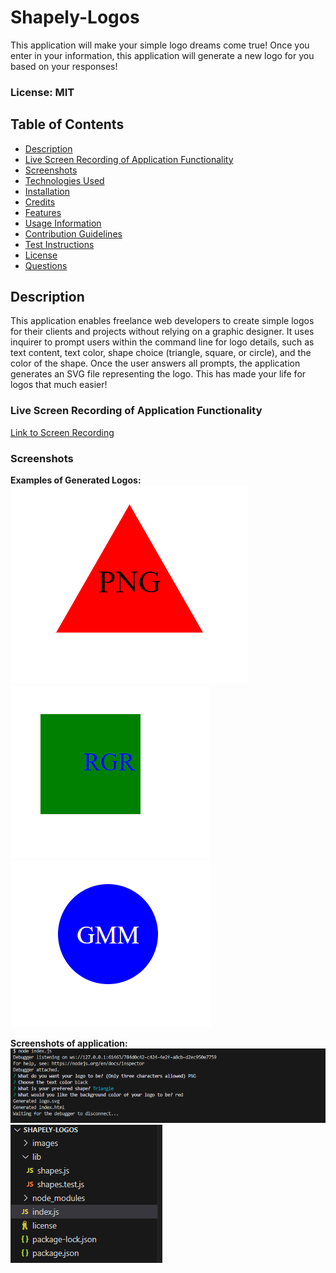 # Shapely-Logos
This application will make your simple logo dreams come true! Once you enter in your information, this application will generate a new logo for you based on your responses!

### License: MIT

## Table of Contents
- [Description](#description)
- [Live Screen Recording of Application Functionality](#live-screen-recording-of-application-functionality)
- [Screenshots](#screenshots)
- [Technologies Used](#technologies-used)
- [Installation](#installation)
- [Credits](#credits)
- [Features](#features)
- [Usage Information](#usage-information)
- [Contribution Guidelines](#contribution-guidelines)
- [Test Instructions](#test-instructions)
- [License](#license)
- [Questions](#questions)

## Description

This application enables freelance web developers to create simple logos for their clients and projects without relying on a graphic designer. It uses inquirer to prompt users within the command line for logo details, such as text content, text color, shape choice (triangle, square, or circle), and the color of the shape. Once the user answers all prompts, the application generates an SVG file representing the logo. This has made your life for logos that much easier!

### Live Screen Recording of Application Functionality
[Link to Screen Recording](https://drive.google.com/file/d/1PzrVTDdUa1pXKIKy05KZxdHyMVpudFAI/view)

### Screenshots
**Examples of Generated Logos:**
![example-logo1](./images/example2.png)
![example-logo2](./images/example3.png)
![example-logo3](./images/example4.png)

**Screenshots of application:**
![example-1](./images/example1.png)
![example-2](./images/example5.png)

